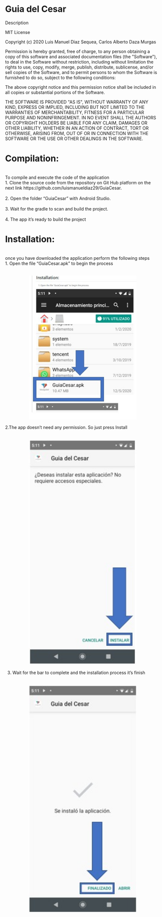 # Guia del Cesar

Description

MIT License

Copyright (c) 2020 Luis Manuel Diaz Sequea, Carlos Alberto Daza Murgas

Permission is hereby granted, free of charge, to any person obtaining a copy
of this software and associated documentation files (the "Software"), to deal
in the Software without restriction, including without limitation the rights
to use, copy, modify, merge, publish, distribute, sublicense, and/or sell
copies of the Software, and to permit persons to whom the Software is
furnished to do so, subject to the following conditions:

The above copyright notice and this permission notice shall be included in all
copies or substantial portions of the Software.

THE SOFTWARE IS PROVIDED "AS IS", WITHOUT WARRANTY OF ANY KIND, EXPRESS OR
IMPLIED, INCLUDING BUT NOT LIMITED TO THE WARRANTIES OF MERCHANTABILITY,
FITNESS FOR A PARTICULAR PURPOSE AND NONINFRINGEMENT. IN NO EVENT SHALL THE
AUTHORS OR COPYRIGHT HOLDERS BE LIABLE FOR ANY CLAIM, DAMAGES OR OTHER
LIABILITY, WHETHER IN AN ACTION OF CONTRACT, TORT OR OTHERWISE, ARISING FROM,
OUT OF OR IN CONNECTION WITH THE SOFTWARE OR THE USE OR OTHER DEALINGS IN THE
SOFTWARE.

# Compilation:
<br> 
 To compile and execute the code of the application
<br>
1. Clone the source code from the repository on Git Hub platform on the next link https://github.com/luismanueldiaz29/GuiaCesar.
<br><br>
2. Open the folder “GuiaCesar” with Android Studio.
<br><br>
3. Wait for the gradle to scan and build the project.
<br><br>
4. The app it’s ready to build the project 


# Installation:
<br>
once you have downloaded the application perform the following steps
<br>
1. Open the file “GuiaCesar.apk” to begin the process
<br><br>

<p align="center"> <img src="https://github.com/luismanueldiaz29/GuiaCesar/blob/master/app/src/main/res/drawable/archivouno.jpeg" width="350"/></p> 

2.The app doesn’t need any permission. So just press Install
<br><br>

<p align="center"> <img src="https://github.com/luismanueldiaz29/GuiaCesar/blob/master/app/src/main/res/drawable/archivodos.jpeg" width="350"/></p> 

3. Wait for the bar to complete and the installation process it’s finish
<br><br>

<p align="center"> <img src="https://github.com/luismanueldiaz29/GuiaCesar/blob/master/app/src/main/res/drawable/archivotres.jpeg" width="350"/></p> 
